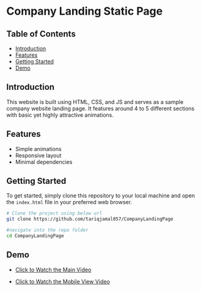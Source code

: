 # Company Landing Static Page

## Table of Contents
- [Introduction](#introduction)
- [Features](#features)
- [Getting Started](#getting-started)
- [Demo](#demo)


## Introduction

This website is built using HTML, CSS, and JS and serves as a sample company website landing page. It features around 4 to 5 different sections with basic yet highly attractive animations.

## Features

- Simple animations
- Responsive layout
- Minimal dependencies

## Getting Started

To get started, simply clone this repository to your local machine and open the `index.html` file in your preferred web browser.

```bash
# Clone the project using below url
git clone https://github.com/tariqjamal057/CompanyLandingPage

#navigate into the repo folder
cd CompanyLandingPage
```

## Demo

- [Click to Watch the Main Video](./static/media/docs/pages/video.html)

- [Click to Watch the Mobile View Video](./static/media/docs/pages/mobile-video.html)
